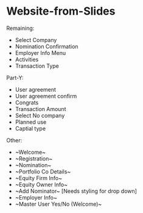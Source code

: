 # Website-from-Slides

Remaining: 

- Select Company
- Nomination Confirmation
- Employer Info Menu
- Activities
- Transaction Type


Part-Y:  
- User agreement
- User agreement confirm
- Congrats
- Transaction Amount
- Select No company
- Planned use
- Captial type

Other:
- ~Welcome~
- ~Registration~
- ~Nomination~
- ~Portfolio Co Details~
- ~Equity Firm Info~
- ~Equity Owner Info~
- ~Add Nominator~ [Needs styling for drop down]
- ~Employer Info~
- ~Master User Yes/No (Welcome)~